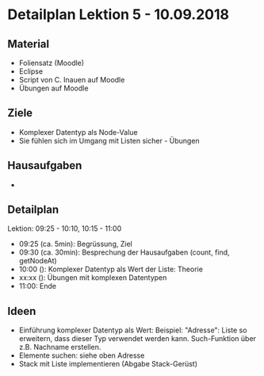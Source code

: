 
Detailplan Lektion 5 - 10.09.2018
===========================================

Material
--------

* Foliensatz (Moodle)
* Eclipse
* Script von C. Inauen auf Moodle
* Übungen auf Moodle

Ziele
-----

* Komplexer Datentyp als Node-Value
* Sie fühlen sich im Umgang mit Listen sicher - Übungen

Hausaufgaben
--------------

*


Detailplan
----------

Lektion: 09:25 - 10:10, 10:15 - 11:00

* 09:25 (ca. 5min): Begrüssung, Ziel
* 09:30 (ca. 30min): Besprechung der Hausaufgaben (count, find, getNodeAt)
* 10:00 (): Komplexer Datentyp als Wert der Liste: Theorie
* xx:xx (): Übungen mit komplexen Datentypen
* 11:00: Ende

Ideen
--------

* Einführung komplexer Datentyp als Wert: Beispiel: "Adresse": Liste so erweitern, dass dieser Typ verwendet werden kann. Such-Funktion über z.B. Nachname erstellen.
* Elemente suchen: siehe oben Adresse
* Stack mit Liste implementieren (Abgabe Stack-Gerüst)
